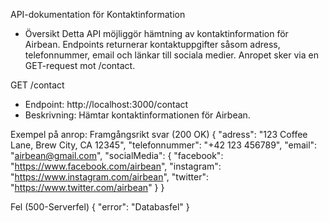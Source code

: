 API-dokumentation för Kontaktinformation

- Översikt
Detta API möjliggör hämtning av kontaktinformation för Airbean. Endpoints returnerar kontaktuppgifter såsom adress, telefonnummer, email och länkar till sociala medier. Anropet sker via en GET-request mot /contact.

GET /contact
- Endpoint: http://localhost:3000/contact
- Beskrivning: Hämtar kontaktinformationen för Airbean.

Exempel på anrop:
Framgångsrikt svar (200 OK)
{
  "adress": "123 Coffee Lane, Brew City, CA 12345",
  "telefonnummer": "+42 123 456789",
  "email": "airbean@gmail.com",
  "socialMedia": {
    "facebook": "https://www.facebook.com/airbean",
    "instagram": "https://www.instagram.com/airbean",
    "twitter": "https://www.twitter.com/airbean"
  }
}

Fel (500-Serverfel)
{
    "error": "Databasfel"
}


